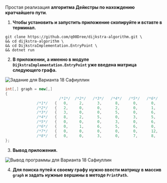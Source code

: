 Простая реализация __алгоритма Дейкстры по нахождению кратчайшего пути__.

1. **Чтобы установить и запустить приложение скопируйте и вставте в терминал.**
 ```
 git clone https://github.com/q00Dree/dijkstra-algorithm.git \
 && cd dijkstra-algorithm \
 && cd DijkstraImplementation.EntryPoint \
 && dotnet run
 ```

2. **В приложении, а именно в модуле ```DijkstraImplementation.EntryPoint``` уже введена матрица следующего графа.**

![Задание для Варианта 18 Сафиуллин](https://github.com/q00Dree/dijkstra-algorithm/blob/master/docs/task_for_18.jpg)

```csharp
int[,] graph = new[,]
{
                        /*1*/  /*2*/   /*3*/   /*4*/   /*5*/   /*6*/   /*7*/   /*8*/
              /*1*/   {   0,     2,      3,      8,      0,      0,      0,      0   }, 
              /*2*/   {   2,     0,      0,      2,      0,      1,      0,      0   }, 
              /*3*/   {   3,     0,      0,      5,      0,      6,      0,      3   }, 
              /*4*/   {   8,     2,      5,      0,      3,      5,      0,      0   }, 
              /*5*/   {   0,     0,      0,      3,      0,      6,      0,      7   }, 
              /*6*/   {   0,     1,      6,      5,      6,      0,      12,     8   }, 
              /*7*/   {   0,     0,      0,      0,      0,      12,     0,      5   }, 
              /*8*/   {   0,     0,      3,      0,      7,      8,      5,      0   }, 
};
 ```


3. **Вывод приложения.**

![Вывод программы для Варианта 18 Сафиуллин](https://github.com/q00Dree/dijkstra-algorithm/blob/master/docs/output_for_18.jpg)

4. **Для поиска путей к своему графу нужно ввести матрицу в массив  ```graph``` и задать нужные вершины в методе ```PrintPath```.**
